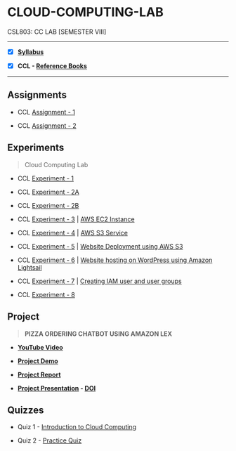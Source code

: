 # CLOUD-COMPUTING-LAB
 CSL803: CC LAB [SEMESTER VIII]
 
---
 
 - [X] **[Syllabus](https://github.com/Amey-Thakur/CLOUD-COMPUTING-LAB/blob/main/MU%20SEM%20VIII%20SYLLABUS.pdf)**
 
 - [X] **CCL - [Reference Books](https://github.com/Amey-Thakur/CLOUD-COMPUTING-LAB/tree/main/Reference%20Books)**

---

## Assignments
 
 - CCL [Assignment - 1](https://github.com/Amey-Thakur/CLOUD-COMPUTING-LAB/blob/main/Assignments/AMEY_B-50_CCL_ASSIGNMENT-1.pdf)
 
 - CCL [Assignment - 2](https://github.com/Amey-Thakur/CLOUD-COMPUTING-LAB/blob/main/Assignments/AMEY_B-50_CCL_ASSIGNMENT-2.pdf)


## Experiments 
 
 >Cloud Computing Lab
 
 - CCL [Experiment - 1](https://github.com/Amey-Thakur/CLOUD-COMPUTING-LAB/blob/main/Experiments/AMEY_B-50_CCL_EXPERIMENT-1.pdf)
 
 - CCL [Experiment - 2A](https://github.com/Amey-Thakur/CLOUD-COMPUTING-LAB/blob/main/Experiments/AMEY_B-50_CCL_EXPERIMENT-2A.pdf)
 
 - CCL [Experiment - 2B](https://github.com/Amey-Thakur/CLOUD-COMPUTING-LAB/blob/main/Experiments/AMEY_B-50_CCL_EXPERIMENT-2B.pdf)
 
 - CCL [Experiment - 3](https://github.com/Amey-Thakur/CLOUD-COMPUTING-LAB/blob/main/Experiments/AMEY_B-50_CCL_EXPERIMENT-3.pdf) | [AWS EC2 Instance](https://youtu.be/y-oACtu8djc)
 
 - CCL [Experiment - 4](https://github.com/Amey-Thakur/CLOUD-COMPUTING-LAB/blob/main/Experiments/AMEY_B-50_CCL_EXPERIMENT-4.pdf) | [AWS S3 Service](https://youtu.be/CnM07Vg7pW8)
 
 - CCL [Experiment - 5](https://github.com/Amey-Thakur/CLOUD-COMPUTING-LAB/blob/main/Experiments/AMEY_B-50_CCL_EXPERIMENT-5.pdf) | [Website Deployment using AWS S3](https://youtu.be/CnM07Vg7pW8)
 
 - CCL [Experiment - 6](https://github.com/Amey-Thakur/CLOUD-COMPUTING-LAB/blob/main/Experiments/AMEY_B-50_CCL_EXPERIMENT-6.pdf) | [Website hosting on WordPress using Amazon Lightsail](https://youtu.be/Ey8Tm4cC6yo)
 
 - CCL [Experiment - 7](https://github.com/Amey-Thakur/CLOUD-COMPUTING-LAB/blob/main/Experiments/AMEY_B-50_CCL_EXPERIMENT-7.pdf) | [Creating IAM user and user groups](https://youtu.be/dnmuv0PC7W8)
 
 - CCL [Experiment - 8](https://github.com/Amey-Thakur/CLOUD-COMPUTING-LAB/blob/main/Experiments/AMEY_B-50_CCL_EXPERIMENT-8.pdf)


## Project

 >**PIZZA ORDERING CHATBOT USING AMAZON LEX**
 
 - **[YouTube Video](https://youtu.be/FHbXSo95S7A)**
 
 - **[Project Demo](https://youtu.be/6iLgN_1e4DU)**
 
 - **[Project Report](https://github.com/Amey-Thakur/CLOUD-COMPUTING-LAB/blob/main/CCL%20Mini%20Project/CCL_MINI_PROJECT_REPORT_BE_COMPS_B-50%2C51%2C%2058.pdf)**
 
 - **[Project Presentation](https://github.com/Amey-Thakur/CLOUD-COMPUTING-LAB/blob/main/CCL%20Mini%20Project/CCL_MINI_PROJECT_PRESENTATION_BE_COMPS_B-50%2C51%2C%2058.pdf) - [DOI](http://dx.doi.org/10.13140/RG.2.2.19606.01607)**
 

 ## Quizzes
 
 - Quiz 1 - [Introduction to Cloud Computing](https://github.com/Amey-Thakur/CLOUD-COMPUTING-LAB/blob/main/Quizzes/Quiz%201_Introduction%20to%20Cloud%20Computing.pdf)
 
 - Quiz 2 - [Practice Quiz](https://github.com/Amey-Thakur/CLOUD-COMPUTING-LAB/blob/main/Quizzes/Quiz%202_FH%202022_BE%20Div%20B_Reshma%20Koli.pdf)

